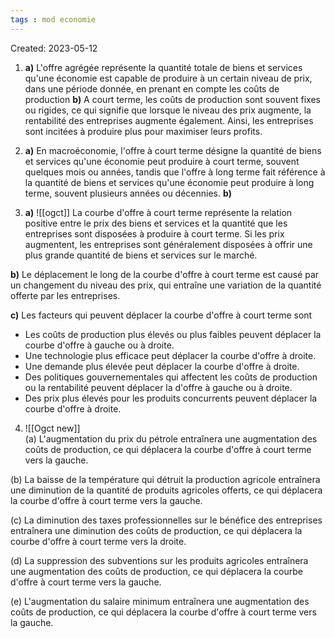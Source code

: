 ```yaml
---
tags : mod economie
---
```

Created: 2023-05-12

1. **a)** L'offre agrégée représente la quantité totale de biens et services qu'une économie est capable de produire à un certain niveau de prix, dans une période donnée, en prenant en compte les coûts de production
   **b)** A court terme, les coûts de production sont souvent fixes ou rigides, ce qui signifie que lorsque le niveau des prix augmente, la rentabilité des entreprises augmente également. Ainsi, les entreprises sont incitées à produire plus pour maximiser leurs profits.

2. **a)** En macroéconomie, l'offre à court terme désigne la quantité de biens et services qu'une économie peut produire à court terme, souvent quelques mois ou années, tandis que l'offre à long terme fait référence à la quantité de biens et services qu'une économie peut produire à long terme, souvent plusieurs années ou décennies. 
   **b)** 

3. **a)**  ![[ogct]]
La courbe d'offre à court terme représente la relation positive entre le prix des biens et services et la quantité que les entreprises sont disposées à produire à court terme. Si les prix augmentent, les entreprises sont généralement disposées à offrir une plus grande quantité de biens et services sur le marché.

  **b)** Le déplacement le long de la courbe d'offre à court terme est causé par un changement du niveau des prix, qui entraîne une variation de la quantité offerte par les entreprises.
  
  **c)** Les facteurs qui peuvent déplacer la courbe d'offre à court terme sont
-   Les coûts de production plus élevés ou plus faibles peuvent déplacer la courbe d'offre à gauche ou à droite.
-   Une technologie plus efficace peut déplacer la courbe d'offre à droite.
-   Une demande plus élevée peut déplacer la courbe d'offre à droite.
-   Des politiques gouvernementales qui affectent les coûts de production ou la rentabilité peuvent déplacer la d'offre à gauche ou à droite.
-   Des prix plus élevés pour les produits concurrents peuvent déplacer la courbe d'offre à droite.

4.  ![[Ogct new]]  
(a) L'augmentation du prix du pétrole entraînera une augmentation des coûts de production, ce qui déplacera la courbe d'offre à court terme vers la gauche.

(b) La baisse de la température qui détruit la production agricole entraînera une diminution de la quantité de produits agricoles offerts, ce qui déplacera la courbe d'offre à court terme vers la gauche.

(c) La diminution des taxes professionnelles sur le bénéfice des entreprises entraînera une diminution des coûts de production, ce qui déplacera la courbe d'offre à court terme vers la droite.

(d) La suppression des subventions sur les produits agricoles entraînera une augmentation des coûts de production, ce qui déplacera la courbe d'offre à court terme vers la gauche.

(e) L'augmentation du salaire minimum entraînera une augmentation des coûts de production, ce qui déplacera la courbe d'offre à court terme vers la gauche.